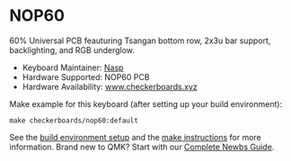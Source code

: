 # NOP60 

60% Universal PCB feauturing Tsangan bottom row, 2x3u bar support, backlighting, and RGB underglow.

- Keyboard Maintainer: [Nasp](https://github.com/npspears)
- Hardware Supported: NOP60 PCB
- Hardware Availability: www.checkerboards.xyz

Make example for this keyboard (after setting up your build environment):

    make checkerboards/nop60:default

See the [build environment setup](https://docs.qmk.fm/#/getting_started_build_tools) and the [make instructions](https://docs.qmk.fm/#/getting_started_make_guide) for more information. Brand new to QMK? Start with our [Complete Newbs Guide](https://docs.qmk.fm/#/newbs).
